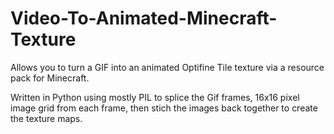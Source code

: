 # Video-To-Animated-Minecraft-Texture
Allows you to turn a GIF into an animated Optifine Tile texture via a resource pack for Minecraft. 

Written in Python using mostly PIL to splice the Gif frames, 16x16 pixel image grid from each frame, then stich the images back together to create the texture maps. 
